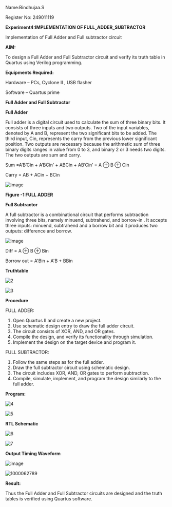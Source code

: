 Name:Bindhujaa.S

Register No: 249011119


**Experiment4:IMPLEMENTATION OF  FULL_ADDER_SUBTRACTOR**

Implementation of Full Adder and Full subtractor circuit

**AIM:**

To design a Full Adder and Full Subtractor circuit and verify its truth table in Quartus using Verilog programming.

**Equipments Required:**

Hardware – PCs, Cyclone II , USB flasher

Software – Quartus prime

**Full Adder and Full Subtractor**

**Full Adder**

Full adder is a digital circuit used to calculate the sum of three binary bits. It consists of three inputs and two outputs. Two of the input variables, denoted by A and B, represent the two significant bits to be added. The third input, Cin, represents the carry from the previous lower significant position. Two outputs are necessary because the arithmetic sum of three binary digits ranges in value from 0 to 3, and binary 2 or 3 needs two digits. The two outputs are sum and carry.

Sum =A’B’Cin + A’BCin’ + ABCin + AB’Cin’ = A ⊕ B ⊕ Cin 

Carry = AB + ACin + BCin

![image](https://github.com/naavaneetha/FULL_ADDER_SUBTRACTOR/assets/154305477/0f30ba51-5ffb-4198-845f-18e054f675e7)

**Figure -1 FULL ADDER**

**Full Subtractor**

A full subtractor is a combinational circuit that performs subtraction involving three bits, namely minuend, subtrahend, and borrow-in . It accepts three inputs: minuend, subtrahend and a borrow bit and it produces two outputs: difference and borrow.

![image](https://github.com/naavaneetha/FULL_ADDER_SUBTRACTOR/assets/154305477/02b24f51-ab51-4304-9ad6-7b81ffc1ead5)

Diff = A ⊕ B ⊕ Bin 

Borrow out = A'Bin + A'B + BBin

**Truthtable**

![2](https://github.com/user-attachments/assets/8b4df042-7374-4cb1-9cea-e61d7512fdf9)

![3](https://github.com/user-attachments/assets/ead961b8-a35b-474f-9698-f00edb6c203e)



**Procedure**

FULL ADDER:
1. Open Quartus II and create a new project.
2. Use schematic design entry to draw the full adder circuit.
3. The circuit consists of XOR, AND, and OR gates.
4. Compile the design, and verify its functionality through simulation.
5. Implement the design on the target device and program it.

FULL SUBTRACTOR:
1. Follow the same steps as for the full adder.
2. Draw the full subtractor circuit using schematic design.
3. The circuit includes XOR, AND, OR gates to perform subtraction.
4. Compile, simulate, implement, and program the design similarly to the full adder.



**Program:**

![4](https://github.com/user-attachments/assets/698b2a69-7866-4c01-8859-29f1287e22c6)

![5](https://github.com/user-attachments/assets/a56449a0-373d-42cd-8ba8-7ba93334d2a4)




**RTL Schematic**

![6](https://github.com/user-attachments/assets/1aea4f65-9b54-4bf3-99d9-440869770156)

![7](https://github.com/user-attachments/assets/fb63e995-6c14-4869-bdd4-cd8e0fea7754)






**Output Timing Waveform**

![image](https://github.com/user-attachments/assets/d194e35a-2f04-4c72-97f0-fd07fb81ffd9)

![1000062789](https://github.com/user-attachments/assets/23e490f6-323a-4f4a-8c1e-3bff0b0aae05)



**Result:**

Thus the Full Adder and Full Subtractor circuits are designed and the truth tables is verified using Quartus software.



